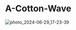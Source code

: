 # A-Cotton-Wave

![photo_2024-06-29_17-23-39](https://github.com/Vishwajeet-Londhe/A-Cotton-Wave/assets/126247101/44352239-fcb7-4312-a276-ca1b8bed9d5f)

